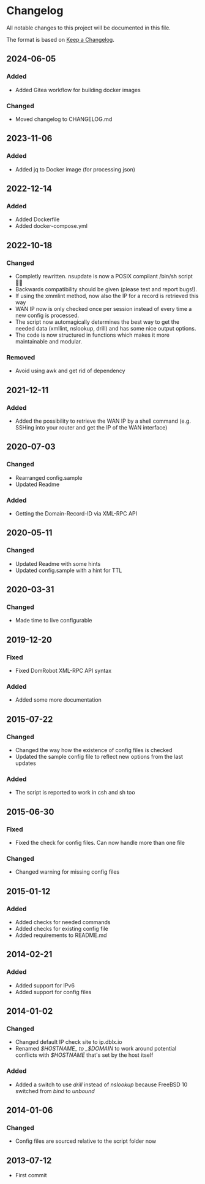 # Changelog

All notable changes to this project will be documented in this file.

The format is based on [Keep a Changelog](https://keepachangelog.com/en/1.1.0/).

## 2024-06-05

### Added
- Added Gitea workflow for building docker images

### Changed

- Moved changelog to CHANGELOG.md

## 2023-11-06

### Added
- Added jq to Docker image (for processing json)

## 2022-12-14

### Added
- Added Dockerfile
- Added docker-compose.yml

## 2022-10-18

### Changed
- Completly rewritten. nsupdate is now a POSIX compliant /bin/sh script 👍🏻
- Backwards compatibility should be given (please test and report bugs!).
- If using the xmmlint method, now also the IP for a record is retrieved this way
- WAN IP now is only checked once per session instead of every time a new config is processed.
- The script now automagically determines the best way to get the needed data (xmllint, nslookup, drill) and has some nice output options.
- The code is now structured in functions which makes it more maintainable and modular.

### Removed
- Avoid using awk and get rid of dependency

## 2021-12-11

### Added
- Added the possibility to retrieve the WAN IP by a shell command (e.g. SSHing into your router and get the IP of the WAN interface)

## 2020-07-03

### Changed
- Rearranged config.sample
- Updated Readme

### Added
- Getting the Domain-Record-ID via XML-RPC API

## 2020-05-11

### Changed
- Updated Readme with some hints
- Updated config.sample with a hint for TTL

## 2020-03-31

### Changed

- Made time to live configurable

## 2019-12-20

### Fixed
- Fixed DomRobot XML-RPC API syntax

### Added
- Added some more documentation

## 2015-07-22

### Changed
- Changed the way how the existence of config files is checked
- Updated the sample config file to reflect new options from the last updates

### Added
- The script is reported to work in csh and sh too

## 2015-06-30

### Fixed
- Fixed the check for config files. Can now handle more than one file

### Changed
- Changed warning for missing config files

## 2015-01-12

### Added
- Added checks for needed commands
- Added checks for existing config file
- Added requirements to README.md

## 2014-02-21

### Added
- Added support for IPv6
- Added support for config files

## 2014-01-02

### Changed
- Changed default IP check site to ip.dblx.io
- Renamed _$HOSTNAME_ to _$DOMAIN_ to work around potential conflicts with _$HOSTNAME_ that's set by the host itself

### Added
- Added a switch to use _drill_ instead of _nslookup_ because FreeBSD 10 switched from _bind_ to _unbound_ 

## 2014-01-06

### Changed

- Config files are sourced relative to the script folder now

## 2013-07-12

- First commit